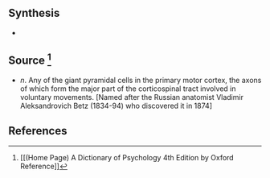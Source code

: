 ## Synthesis
- 
## Source [^1]
- $n$. Any of the giant pyramidal cells in the primary motor cortex, the axons of which form the major part of the corticospinal tract involved in voluntary movements. \[Named after the Russian anatomist Vladimir Aleksandrovich Betz (1834-94) who discovered it in 1874]
## References

[^1]: [[(Home Page) A Dictionary of Psychology 4th Edition by Oxford Reference]]